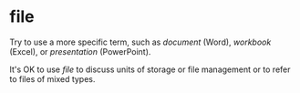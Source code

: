 # file

Try to use a more specific term, such as *document* (Word), *workbook* (Excel), or *presentation* (PowerPoint).

It's OK to use *file* to discuss units of storage or file management or to refer to files of mixed types.
